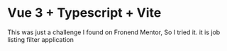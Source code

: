 # Vue 3 + Typescript + Vite

This was just a challenge I found on Fronend Mentor, So I tried it.
it is job listing filter application
